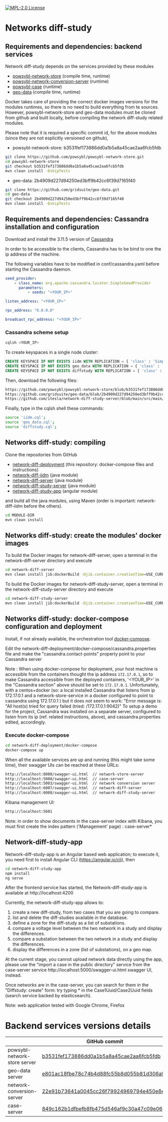 [![MPL-2.0 License](https://img.shields.io/badge/license-MPL_2.0-blue.svg)](https://www.mozilla.org/en-US/MPL/2.0/)

# Networks diff-study

## Requirements and dependencies: backend services
Network diff-study depends on the services provided by these modules

* [powsybl-network-store](https://github.com/powsybl/powsybl-network-store.git)  (compile time, runtime)
* [powsybl-network-conversion-server](https://github.com/powsybl/powsybl-network-conversion-server.git) (runtime)
* [powsybl-case](https://github.com/powsybl/powsybl-case.git) (runtime)
* [geo-data](https://github.com/gridsuite/geo-data.git) (compile time, runtime)

Docker takes care of providing the correct docker images versions for the modules runtimes, so there is no need to build everything from te sources.
However, powsybl-network-store and geo-data modules must be cloned from github and built locally, before compiling the network diff-study related modules.

Please note that it is required a specific commit id, for the above modules (since they are not esplicitly versioned on github),

* powsybl-network-store:  b3531fef173886dd0a1b5a8a45cae2aa6fcb5fdb
```bash 
git clone https://github.com/powsybl/powsybl-network-store.git
cd powsybl-network-store
git checkout b3531fef173886dd0a1b5a8a45cae2aa6fcb5fdb
mvn clean install -DskipTests
```
* geo-data: 2b4909d227d94250ed3bff9b42cc6f39d7165f40
```bash 
git clone https://github.com/gridsuite/geo-data.git
cd geo-data
git checkout 2b4909d227d94250ed3bff9b42cc6f39d7165f40
mvn clean install -DskipTests
```

## Requirements and dependencies: Cassandra installation and configuration

Download and install the 3.11.5 version of [Cassandra](http://www.apache.org/dyn/closer.lua/cassandra/3.11.5/apache-cassandra-3.11.5-bin.tar.gz)

In order to be accessible to the clients, Cassandra has to be bind to one the ip address of the machine.  

The following variables have to be modified in conf/cassandra.yaml before starting the Cassandra daemon.

```yaml
seed_provider:
    - class_name: org.apache.cassandra.locator.SimpleSeedProvider
      parameters:
          - seeds: "<YOUR_IP>"

listen_address: "<YOUR_IP>"

rpc_address: "0.0.0.0"

broadcast_rpc_address: "<YOUR_IP>"
```

### Cassandra scheme setup

```bash
cqlsh <YOUR_IP>
```

To create keyspaces in a single node cluster:

```sql
CREATE KEYSPACE IF NOT EXISTS iidm WITH REPLICATION = { 'class' : 'SimpleStrategy', 'replication_factor' : 1 };
CREATE KEYSPACE IF NOT EXISTS geo_data WITH REPLICATION = { 'class' : 'SimpleStrategy', 'replication_factor' : 1};
CREATE KEYSPACE IF NOT EXISTS diffstudy WITH REPLICATION = { 'class' : 'SimpleStrategy', 'replication_factor' : 1 };
```

Then, download the following files:
```html
https://github.com/powsybl/powsybl-network-store/blob/b3531fef173886dd0a1b5a8a45cae2aa6fcb5fdb/network-store-server/src/main/resources/iidm.cql
https://github.com/gridsuite/geo-data/blob/2b4909d227d94250ed3bff9b42cc6f39d7165f40/geo-data-server/src/main/resources/geo_data.cql
https://github.com/itesla/network-diff-study-server/blob/main/src/main/resources/diffstudy.cql
```

Finally, type in the cqlsh shell these commands:
```bash 
source 'iidm.cql';
source 'geo_data.cql';
source 'diffstudy.cql';
```

## Networks diff-study: compiling

Clone the repositories from GitHub

* [network-diff-deployment](https://github.com/itesla/network-diff-deployment.git)  (this repository: docker-compose files and instructions)
* [network-diff-iidm](https://github.com/itesla/network-diff-iidm.git)  (java module)
* [network-diff-server](https://github.com/itesla/network-diff-server.git) (java module)
* [network-diff-study-server](https://github.com/itesla/network-diff-study-server.git) (java module)
* [network-diff-study-app](https://github.com/itesla/network-diff-study-app.git)  (angular module)

and build all the java modules, using Maven (order is important: network-diff-iidm before the others).
```bash 
cd MODULE-DIR
mvn clean install

```

## Networks diff-study: create the modules' docker images

To build the Docker images for network-diff-server, open a terminal in the network-diff-server directory and execute
```bash 
cd network-diff-server
mvn clean install jib:dockerBuild -Djib.container.creationTime=USE_CURRENT_TIMESTAMP -Djib.to.image=network-diff-server

```

To build the Docker images for network-diff-study-server, open a terminal in the network-diff-study-server directory and execute
```bash 
cd network-diff-study-server
mvn clean install jib:dockerBuild -Djib.container.creationTime=USE_CURRENT_TIMESTAMP -Djib.to.image=network-diff-study-server

```

## Networks diff-study: docker-compose configuration and deployment

Install, if not already available, the orchestration tool [docker-compose](https://docs.docker.com/compose/install/).

Edit the network-diff-deployment/docker-compose/cassandra.properties file and make the "cassandra.contact-points" property point to your Cassandra server

Note : When using docker-compose for deployment, your host machine is accessible from the containers thought the ip address
`172.17.0.1`, so to make Cassandra accessible from the deployed containers, '<YOUR_IP>' in the "Cassandra section" above should be set to `172.17.0.1`. 
Unfortunately, with a centos+docker (so: a local installed Cassandra that listens from ip 172.17.0.1 and a network-store-service in a docker configured to point to cassandra using 172.17.0.1 ) 
but it does not seem to work: "Error message is: "All host(s) tried for query failed (tried: /172.17.0.1:9042)"
To setup a demo for the project, Cassandra was installed on a separate server, configured to listen from its ip (ref. related instructions, above), 
and cassandra.properties edited, accordingly.


### Execute docker-compose

```bash 
cd network-diff-deployment/docker-compose
docker-compose up
```

When all the available services are up and running (this might take some time), their swagger UIs can be reached at these URLs:

```html
http://localhost:8080/swagger-ui.html  // network-store-server
http://localhost:5000/swagger-ui.html  // case-server
http://localhost:5003/swagger-ui.html  // network conversion server
http://localhost:6007/swagger-ui.html  // network-diff-server
http://localhost:6008/swagger-ui.html  // network-diff-study-server
```
Kibana management UI:
```html
http://localhost:5601
```
Note: in order to show documents in the case-server index with Kibana, you must first create the index pattern ('Management' page) : case-server*


## Network-diff-study-app

Network-diff-study-app is an Angular based web application; to execute it, you need first to install Angular CLI (https://angular.io/cli),
then

```bash 
cd network-diff-study-app
npm install
ng serve
```

After the frontend service has started, the Network-diff-study-app is available at http://localhost:4200

Currently, the network-diff-study-app allows to:

1) create a new diff-study, from two cases that you are going to compare.
2) list and delete the diff-studies available in the database.
3) define a zone for the diff-study as a list of substations.
4) compare a voltage level between the two network in a study and display the differences.   
5) compare a substation between the two network in a study and display the differences.
6) display the differences in a zone (list of substations), on a geo map.

At the current stage, you cannot upload network data directly using the app, please use the "import a case in the public directory" service from the case-server service http://localhost:5000/swagger-ui.html swagger UI, instead.

Once networks are in the case-server, you can search for them in the "Diffstudy: create" form: try typing * in the Case1Uuid/Case2Uuid fields (search service backed by elasticsearch).

Note: web application tested with Google Chrome, Firefox


# Backend services versions details

|   | GitHub commit | Docker image sha256 |
| ------------- | ------------- | ------------- |
| powsybl-network-store server |  [b3531fef173886dd0a1b5a8a45cae2aa6fcb5fdb](https://github.com/powsybl/powsybl-network-store/commit/b3531fef173886dd0a1b5a8a45cae2aa6fcb5fdb)  | powsybl/network-store-server@sha256:434d1df27e160e6dbaac27b127bbcc72cf22b4c77bd54f1aa3b88bcc890ff682 |
| geo-data server |  [e801ac18fbe78c74b4d88fc55b8d055b81d306a9](https://github.com/gridsuite/geo-data/commit/e801ac18fbe78c74b4d88fc55b8d055b81d306a9)  | powsybl/geo-data-server@sha256:01a21e66f72b5153883dd94e3e24a661c9f2649cd62a24a6fd9030b46629ca73 |
| network-conversion-server  |  [22e91b73641a0045cc26f79924969794e450e8e7](https://github.com/powsybl/powsybl-network-conversion-server/commit/22e91b73641a0045cc26f79924969794e450e8e7)  | powsybl/network-conversion-server@sha256:7d2d6011bc7e3edebc5ca9ff8057532b0794ac4c69da8abede0980014d6b3a77 |
| case-server  |  [849c162b1dfbefb8fb475d546af9c30a47c09e06](https://github.com/powsybl/powsybl-case/commit/849c162b1dfbefb8fb475d546af9c30a47c09e06)  | powsybl/case-server@sha256:a8e401025635c3107bf7ed9cea369e28caee713799a271a18e4fd78667081a6d |
